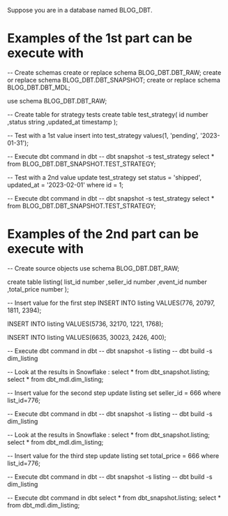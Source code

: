 Suppose you are in a database named BLOG_DBT.

# Examples of the 1st part can be execute with

-- Create schemas
create or replace schema BLOG_DBT.DBT_RAW;
create or replace schema BLOG_DBT.DBT_SNAPSHOT;
create or replace schema BLOG_DBT.DBT_MDL;

use schema BLOG_DBT.DBT_RAW;

-- Create table for strategy tests
create table test_strategy(
    id number
    ,status string
    ,updated_at timestamp
);

-- Test with a 1st value
insert into test_strategy
values(1, 'pending', '2023-01-31');

-- Execute dbt command in dbt
-- dbt snapshot -s test_strategy
select * from BLOG_DBT.DBT_SNAPSHOT.TEST_STRATEGY;

-- Test with a 2nd value
update test_strategy
set status = 'shipped', updated_at = '2023-02-01'
where id = 1;

-- Execute dbt command in dbt
-- dbt snapshot -s test_strategy
select * from BLOG_DBT.DBT_SNAPSHOT.TEST_STRATEGY;



# Examples of the 2nd part can be execute with

-- Create source objects
use schema BLOG_DBT.DBT_RAW;

create table listing(
    list_id number
    ,seller_id number
    ,event_id number
    ,total_price number
);

-- Insert value for the first step
INSERT INTO listing 
VALUES(776, 20797, 1811, 2394);

INSERT INTO listing 
VALUES(5736, 32170, 1221, 1768);

INSERT INTO listing 
VALUES(6635, 30023, 2426, 400);

-- Execute dbt command in dbt
-- dbt snapshot -s listing
-- dbt build -s dim_listing

-- Look at the results in Snowflake :
select * from dbt_snapshot.listing;
select * from dbt_mdl.dim_listing;

-- Insert value for the second step
update listing
set seller_id = 666
where list_id=776;

-- Execute dbt command in dbt
-- dbt snapshot -s listing
-- dbt build -s dim_listing

-- Look at the results in Snowflake :
select * from dbt_snapshot.listing;
select * from dbt_mdl.dim_listing;

-- Insert value for the third step
update listing
set total_price = 666
where list_id=776;

-- Execute dbt command in dbt
-- dbt snapshot -s listing
-- dbt build -s dim_listing

-- Execute dbt command in dbt
select * from dbt_snapshot.listing;
select * from dbt_mdl.dim_listing;

